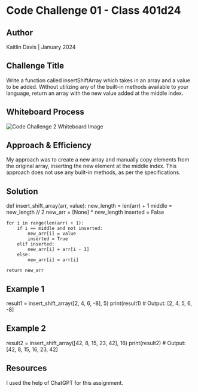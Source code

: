 # Code Challenge 01 - Class 401d24

## Author
Kaitlin Davis | January 2024

## Challenge Title
Write a function called insertShiftArray which takes in an array and a value to be added. Without utilizing any of the built-in methods available to your language, return an array with the new value added at the middle index.

## Whiteboard Process
![Code Challenge 2 Whiteboard Image]()

## Approach & Efficiency
My approach was to create a new array and manually copy elements from the original array, inserting the new element at the middle index. This approach does not use any built-in methods, as per the specifications.

## Solution
def insert_shift_array(arr, value):
    new_length = len(arr) + 1
    middle = new_length // 2
    new_arr = [None] * new_length
    inserted = False

    for i in range(len(arr) + 1):
        if i == middle and not inserted:
            new_arr[i] = value
            inserted = True
        elif inserted:
            new_arr[i] = arr[i - 1]
        else:
            new_arr[i] = arr[i]

    return new_arr

## Example 1
result1 = insert_shift_array([2, 4, 6, -8], 5)
print(result1)  # Output: [2, 4, 5, 6, -8]

## Example 2
result2 = insert_shift_array([42, 8, 15, 23, 42], 16)
print(result2)  # Output: [42, 8, 15, 16, 23, 42]


## Resources
I used the help of ChatGPT for this assignment.